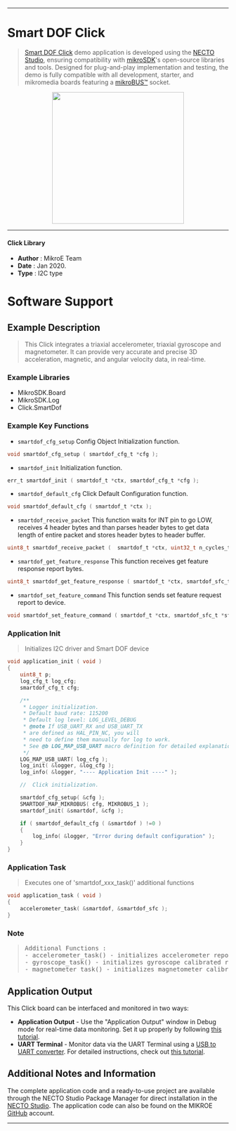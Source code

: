 
---
# Smart DOF Click

> [Smart DOF Click](https://www.mikroe.com/?pid_product=MIKROE-3457) demo application is developed using
the [NECTO Studio](https://www.mikroe.com/necto), ensuring compatibility with [mikroSDK](https://www.mikroe.com/mikrosdk)'s
open-source libraries and tools. Designed for plug-and-play implementation and testing, the demo is fully compatible with
all development, starter, and mikromedia boards featuring a [mikroBUS&trade;](https://www.mikroe.com/mikrobus) socket.

<p align="center">
  <img src="https://www.mikroe.com/?pid_product=MIKROE-3457&image=1" height=300px>
</p>

---

#### Click Library

- **Author**        : MikroE Team
- **Date**          : Jan 2020.
- **Type**          : I2C type

# Software Support

## Example Description

> This Click integrates a triaxial accelerometer, triaxial gyroscope and magnetometer.
> It can provide very accurate and precise 3D acceleration, magnetic, and angular velocity data, in real-time. 

### Example Libraries

- MikroSDK.Board
- MikroSDK.Log
- Click.SmartDof

### Example Key Functions

- `smartdof_cfg_setup` Config Object Initialization function. 
```c
void smartdof_cfg_setup ( smartdof_cfg_t *cfg );
``` 
 
- `smartdof_init` Initialization function. 
```c
err_t smartdof_init ( smartdof_t *ctx, smartdof_cfg_t *cfg );
```

- `smartdof_default_cfg` Click Default Configuration function. 
```c
void smartdof_default_cfg ( smartdof_t *ctx );
```

- `smartdof_receive_packet` This function waits for INT pin to go LOW, receives 4 header bytes and than parses header bytes to get data length of entire packet and stores header bytes to header buffer. 
```c
uint8_t smartdof_receive_packet (  smartdof_t *ctx, uint32_t n_cycles_timeout  );
```
 
- `smartdof_get_feature_response` This function receives get feature response report bytes. 
```c
uint8_t smartdof_get_feature_response ( smartdof_t *ctx, smartdof_sfc_t *sfc );
```

- `smartdof_set_feature_command` This function sends set feature request report to device. 
```c
void smartdof_set_feature_command ( smartdof_t *ctx, smartdof_sfc_t *sfc );
```

### Application Init

> Initializes I2C driver and Smart DOF device 

```c
void application_init ( void )
{
    uint8_t p;
    log_cfg_t log_cfg;
    smartdof_cfg_t cfg;

    /** 
     * Logger initialization.
     * Default baud rate: 115200
     * Default log level: LOG_LEVEL_DEBUG
     * @note If USB_UART_RX and USB_UART_TX 
     * are defined as HAL_PIN_NC, you will 
     * need to define them manually for log to work. 
     * See @b LOG_MAP_USB_UART macro definition for detailed explanation.
     */
    LOG_MAP_USB_UART( log_cfg );
    log_init( &logger, &log_cfg );
    log_info( &logger, "---- Application Init ----" );

    //  Click initialization.

    smartdof_cfg_setup( &cfg );
    SMARTDOF_MAP_MIKROBUS( cfg, MIKROBUS_1 );
    smartdof_init( &smartdof, &cfg );

    if ( smartdof_default_cfg ( &smartdof ) !=0 )
    {
        log_info( &logger, "Error during default configuration" );
    }
}
```

### Application Task

> Executes one of 'smartdof_xxx_task()' additional functions 

```c
void application_task ( void )
{
    accelerometer_task( &smartdof, &smartdof_sfc );
}
```

### Note

> <pre>
> Additional Functions :
> - accelerometer_task() - initializes accelerometer reports in 100000 micro second intervals, receives, parses and logs report data
> - gyroscope_task() - initializes gyroscope calibrated reports in 100000 micro second intervals, receives, parses and logs report data
> - magnetometer_task() - initializes magnetometer calibrated reports in 100000 micro second intervals, receives, parses and logs report data
> </pre> 

## Application Output

This Click board can be interfaced and monitored in two ways:
- **Application Output** - Use the "Application Output" window in Debug mode for real-time data monitoring.
Set it up properly by following [this tutorial](https://www.youtube.com/watch?v=ta5yyk1Woy4).
- **UART Terminal** - Monitor data via the UART Terminal using
a [USB to UART converter](https://www.mikroe.com/click/interface/usb?interface*=uart,uart). For detailed instructions,
check out [this tutorial](https://help.mikroe.com/necto/v2/Getting%20Started/Tools/UARTTerminalTool).

## Additional Notes and Information

The complete application code and a ready-to-use project are available through the NECTO Studio Package Manager for 
direct installation in the [NECTO Studio](https://www.mikroe.com/necto). The application code can also be found on
the MIKROE [GitHub](https://github.com/MikroElektronika/mikrosdk_click_v2) account.

---
